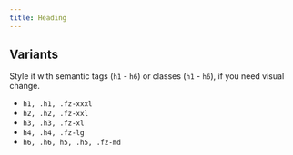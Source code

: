 ```yaml
---
title: Heading
---
```


Variants
--------

Style it with semantic tags (`h1` - `h6`) or classes (`h1` - `h6`), if you need visual change.

- `h1, .h1, .fz-xxxl`
- `h2, .h2, .fz-xxl`
- `h3, .h3, .fz-xl`
- `h4, .h4, .fz-lg`
- `h6, .h6, h5, .h5, .fz-md`



